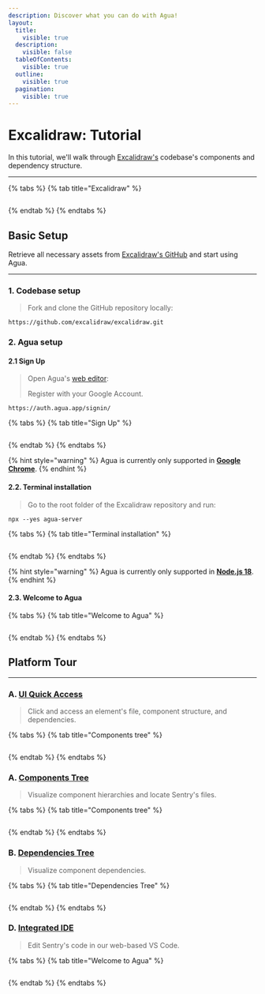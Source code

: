 ```yaml
---
description: Discover what you can do with Agua!
layout:
  title:
    visible: true
  description:
    visible: false
  tableOfContents:
    visible: true
  outline:
    visible: true
  pagination:
    visible: true
---
```


# Excalidraw: Tutorial

In this tutorial, we'll walk through [Excalidraw's](https://excalidraw.com/) codebase's components and dependency structure.

***



{% tabs %}
{% tab title="Excalidraw" %}
<figure><img src="../.gitbook/assets/Sentry-Reduced.png" alt=""><figcaption></figcaption></figure>
{% endtab %}
{% endtabs %}



## Basic Setup

Retrieve all necessary assets from [Excalidraw's GitHub](https://github.com/excalidraw/excalidraw) and start using Agua.

***



### 1. Codebase setup[​](https://docs.agua.dev/installation#1-codebase-setup) <a href="#id-1-codebase-setup" id="id-1-codebase-setup"></a>

> Fork and clone the GitHub repository locally:

```
https://github.com/excalidraw/excalidraw.git
```



### 2. Agua setup[​](https://docs.agua.dev/installation#2-agua-setup) <a href="#id-2-agua-setup" id="id-2-agua-setup"></a>



#### 2.1 Sign Up

> Open Agua's [web editor](https://auth.agua.app/signin/):
>
> Register with your Google Account.&#x20;

```
https://auth.agua.app/signin/
```

{% tabs %}
{% tab title="Sign Up" %}
<figure><img src="../.gitbook/assets/Agua-Sign-Up-Reduced.png" alt=""><figcaption></figcaption></figure>
{% endtab %}
{% endtabs %}

{% hint style="warning" %}
Agua is currently only supported in [**Google Chrome**](https://www.google.com/intl/es-419/chrome/).
{% endhint %}



#### 2.2. Terminal installation[​](https://docs.agua.dev/installation#21-terminal-installation) <a href="#id-21-terminal-installation" id="id-21-terminal-installation"></a>

> Go to the root folder of the Excalidraw repository and run:

```
npx --yes agua-server
```

{% tabs %}
{% tab title="Terminal installation" %}
<figure><img src="../.gitbook/assets/Agua-Install-Reduced.png" alt=""><figcaption></figcaption></figure>
{% endtab %}
{% endtabs %}

{% hint style="warning" %}
Agua is currently only supported in [**Node.js 18**](https://nodejs.org/en/download).
{% endhint %}



#### 2.3. Welcome to Agua <a href="#id-23-folder-selection" id="id-23-folder-selection"></a>

{% tabs %}
{% tab title="Welcome to Agua" %}
<figure><img src="../.gitbook/assets/Component-List-Reduced.png" alt=""><figcaption></figcaption></figure>
{% endtab %}
{% endtabs %}



## Platform Tour[​](https://docs.agua.dev/installation#3-platform-tour) <a href="#id-3-platform-tour" id="id-3-platform-tour"></a>

***

### A. [UI Quick Access](../basics/ui-quick-access.md)

> Click and access an element's file, component structure, and dependencies.

{% tabs %}
{% tab title="Components tree" %}
<figure><img src="../.gitbook/assets/Component-Tree-Reduced.png" alt=""><figcaption></figcaption></figure>
{% endtab %}
{% endtabs %}



### A. [Components Tree](../basics/components-tree.md)

> Visualize component hierarchies and locate Sentry's files.

{% tabs %}
{% tab title="Components tree" %}
<figure><img src="../.gitbook/assets/Component-Tree-Reduced.png" alt=""><figcaption></figcaption></figure>
{% endtab %}
{% endtabs %}



### B. [Dependencies Tree](../basics/dependencies-tree.md)

> Visualize component dependencies.

{% tabs %}
{% tab title="Dependencies Tree" %}
<figure><img src="../.gitbook/assets/Dependency-Tree-Reduced.png" alt=""><figcaption></figcaption></figure>
{% endtab %}
{% endtabs %}



### D. [Integrated IDE](../basics/integrated-ide.md)

> Edit Sentry's code in our web-based VS Code.

{% tabs %}
{% tab title="Welcome to Agua" %}
<figure><img src="../.gitbook/assets/Integrated-IDE-Reduced.png" alt=""><figcaption></figcaption></figure>
{% endtab %}
{% endtabs %}

